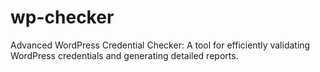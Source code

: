 # wp-checker
Advanced WordPress Credential Checker: A tool for efficiently validating WordPress credentials and generating detailed reports.

